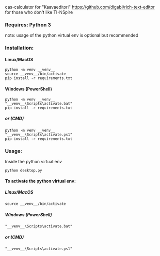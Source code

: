 cas-calculator for "Kaavaeditori" https://github.com/digabi/rich-text-editor for those who don't like TI-NSpire

### Requires: Python 3
note: usage of the python virtual env is optional but recommended 

### Installation:
#### Linux/MacOS
```
python -m venv __venv__
source __venv__/bin/activate
pip install -r requirements.txt
```

#### Windows (PowerShell)
```
python -m venv __venv__
"__venv__\Scripts\activate.bat"
pip install -r requirements.txt
```
##### or (CMD)
```
python -m venv __venv__
"__venv__\Scripts\activate.ps1"
pip install -r requirements.txt
```

### Usage:
Inside the python virtual env
```
python desktop.py
```
#### To activate the python virtual env:
##### Linux/MacOS
```
source __venv__/bin/activate
```

##### Windows (PowerShell)
```
"__venv__\Scripts\activate.bat"
```
##### or (CMD)
```
"__venv__\Scripts\activate.ps1"
```
